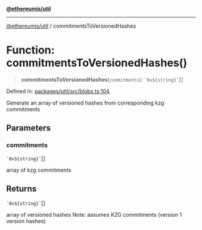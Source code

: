 [**@ethereumjs/util**](../README.md)

***

[@ethereumjs/util](../README.md) / commitmentsToVersionedHashes

# Function: commitmentsToVersionedHashes()

> **commitmentsToVersionedHashes**(`commitments`): `` `0x${string}` ``[]

Defined in: [packages/util/src/blobs.ts:104](https://github.com/Dargon789/ethereumjs-monorepo/blob/master/packages/util/src/blobs.ts#L104)

Generate an array of versioned hashes from corresponding kzg commitments

## Parameters

### commitments

`` `0x${string}` ``[]

array of kzg commitments

## Returns

`` `0x${string}` ``[]

array of versioned hashes
Note: assumes KZG commitments (version 1 version hashes)
